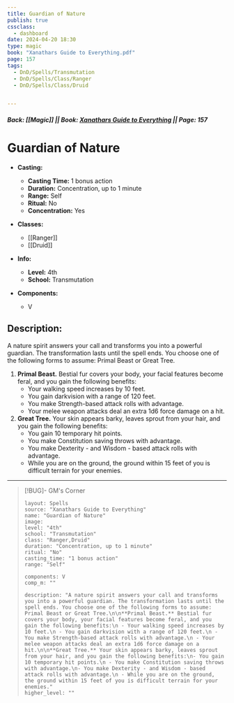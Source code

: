 ```yaml
---
title: Guardian of Nature
publish: true
cssclass:
  - dashboard
date: 2024-04-20 18:30
type: magic
book: "Xanathars Guide to Everything.pdf"
page: 157
tags:
  - DnD/Spells/Transmutation
  - DnD/Spells/Class/Ranger
  - DnD/Spells/Class/Druid


---
```


##### Back: [[Magic]] || Book: [Xanathars Guide to Everything](https://drive.google.com/drive/folders/1O5bhpYizcIT5xxAoLOuzCRht_PVS7VSG?usp=sharing) || Page: 157

# Guardian of Nature

- **Casting:**
    - **Casting Time:** 1 bonus action
    - **Duration:** Concentration, up to 1 minute
    - **Range:** Self
    - **Ritual:** No
    - **Concentration:** Yes
- **Classes:**
    - [[Ranger]]
    - [[Druid]]

- **Info:**
    - **Level:** 4th
    - **School:** Transmutation
- **Components:**
    - V


## Description:
A nature spirit answers your call and transforms you into a powerful guardian. The transformation lasts until the spell ends. You choose one of the following forms to assume: Primal Beast or Great Tree.

1. **Primal Beast.** Bestial fur covers your body, your facial features become feral, and you gain the following benefits:
	- Your walking speed increases by 10 feet.
	- You gain darkvision with a range of 120 feet.
	- You make Strength-based attack rolls with advantage.
	- Your melee weapon attacks deal an extra 1d6 force damage on a hit.
2. **Great Tree.** Your skin appears barky, leaves sprout from your hair, and you gain the following benefits:
	- You gain 10 temporary hit points.
	- You make Constitution saving throws with advantage.
	- You make Dexterity - and Wisdom - based attack rolls with advantage.
	- While you are on the ground, the ground within 15 feet of you is difficult terrain for your enemies.



---

> [!BUG]- GM's Corner
>
> ```statblock
> layout: Spells
> source: "Xanathars Guide to Everything"
> name: "Guardian of Nature"
> image: 
> level: "4th"
> school: "Transmutation"
> class: "Ranger,Druid"
> duration: "Concentration, up to 1 minute"
> ritual: "No"
> casting_time: "1 bonus action"
> range: "Self"
>
> components: V
> comp_m: ""
>
> description: "A nature spirit answers your call and transforms you into a powerful guardian. The transformation lasts until the spell ends. You choose one of the following forms to assume: Primal Beast or Great Tree.\n\n**Primal Beast.** Bestial fur covers your body, your facial features become feral, and you gain the following benefits:\n - Your walking speed increases by 10 feet.\n - You gain darkvision with a range of 120 feet.\n - You make Strength-based attack rolls with advantage.\n - Your melee weapon attacks deal an extra 1d6 force damage on a hit.\n\n**Great Tree.** Your skin appears barky, leaves sprout from your hair, and you gain the following benefits:\n- You gain 10 temporary hit points.\n - You make Constitution saving throws with advantage.\n- You make Dexterity - and Wisdom - based attack rolls with advantage.\n - While you are on the ground, the ground within 15 feet of you is difficult terrain for your enemies."
> higher_level: ""
> ```
